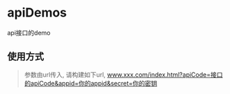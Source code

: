 # apiDemos
api接口的demo

## 使用方式
 > 参数由url传入, 请构建如下url,  www.xxx.com/index.html?apiCode=接口的apiCode&appid=你的appid&secret=你的密钥
